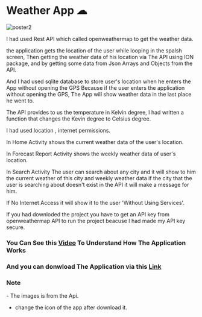 # Weather App ☁

![poster2](https://user-images.githubusercontent.com/90563044/177055519-4b570787-2594-451a-b17d-070c7821159e.jpeg)






I had used Rest API which called openweathermap to get the weather data.

the application gets the location of the user while looping in the spalsh screen, Then getting the weather data of his location via The API using ION package, and by getting some data from Json Arrays and Objects from the API.

And I had used sqlite database to store user's location when he enters the App without opening the GPS Because if the user enters the application without opening the GPS, The App will show weather data in the last place he went to.

The API provides to us the temperature in Kelvin degree, I had written a function that changes the Kevin degree to Celsius degree.





I had used location , internet permissions.


In Home Activity shows the current weather data of the user's location.


In Forecast Report Activity shows the weekly weather data of user's location.



In Search Activity The user can search about any city and it will show to him the current weather of this city and weekly weather data if the city that the user is searching about doesn't exist in the API it will make a message for him.



If No Internet Access it will show it to the user 'Without Using Services'.



If you had downloded the project you have to get an API key from openweathermap API to run the project beacuse I had made my API key secure.

<h3> You Can See this <a href="https://drive.google.com/file/d/1n0A99SKHFRnjAbhVpkjv5rYmgXpvwFq1/view?usp=sharing"> Video</a> To Understand How The Application Works</h3> 

<h3> And you can donwload The Application via this <a href="https://drive.google.com/file/d/1f_R-Z0UPNH6TanUvb10-e6GUFgGH-F6U/view?usp=sharing">Link</a></h3> 

<h3>Note</h3> 
- The images is from the Api.






- change the icon of the app after download it.





